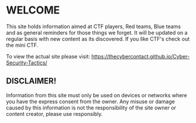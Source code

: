 <h1> WELCOME </h1>

This site holds information aimed at CTF players, Red teams, Blue teams and as general reminders for those things we forget. It will be updated on a regular basis with new content as its discovered. If you like CTF's check out the mini CTF.

To view the actual site please visit: https://thecybercontact.github.io/Cyber-Security-Tactics/

<h2> DISCLAIMER! </h2>

Information from this site must only be used on devices or networks where you have the express consent from the owner. Any misuse or damage caused by this information is not the responsibility of the site owner or content creator, please use responsibly.
